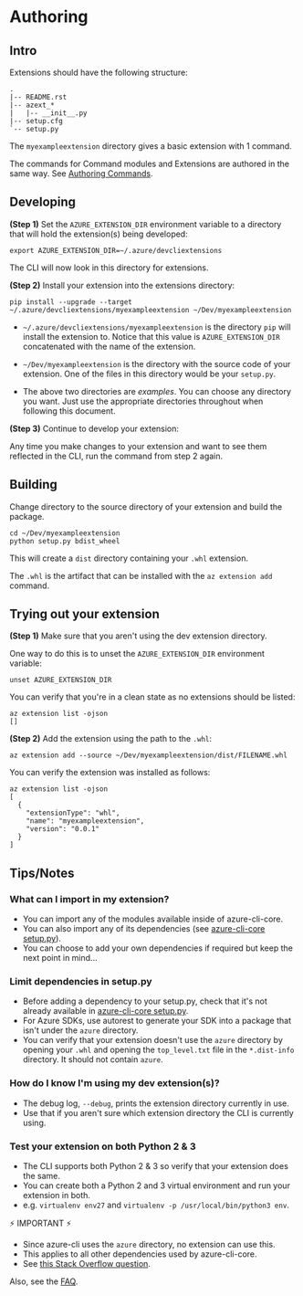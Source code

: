 Authoring
=========

Intro
-----

Extensions should have the following structure:

```
.
|-- README.rst
|-- azext_*
|   |-- __init__.py
|-- setup.cfg
`-- setup.py
```

The `myexampleextension` directory gives a basic extension with 1 command.

The commands for Command modules and Extensions are authored in the same way. See [Authoring Commands](https://github.com/Azure/azure-cli/blob/master/doc/authoring_command_modules/authoring_commands.md).


Developing
----------

**(Step 1)** Set the `AZURE_EXTENSION_DIR` environment variable to a directory that will hold the extension(s) being developed:

```
export AZURE_EXTENSION_DIR=~/.azure/devcliextensions
```

The CLI will now look in this directory for extensions.

**(Step 2)** Install your extension into the extensions directory:

```
pip install --upgrade --target ~/.azure/devcliextensions/myexampleextension ~/Dev/myexampleextension
```

- `~/.azure/devcliextensions/myexampleextension` is the directory `pip` will install the extension to. Notice that this value is `AZURE_EXTENSION_DIR` concatenated with the name of the extension.
- `~/Dev/myexampleextension` is the directory with the source code of your extension. One of the files in this directory would be your `setup.py`.

- The above two directories are *examples*. You can choose any directory you want. Just use the appropriate directories throughout when following this document.

**(Step 3)** Continue to develop your extension:

Any time you make changes to your extension and want to see them reflected in the CLI, run the command from step 2 again.


Building
--------

Change directory to the source directory of your extension and build the package.

```
cd ~/Dev/myexampleextension
python setup.py bdist_wheel
```

This will create a `dist` directory containing your `.whl` extension.

The `.whl` is the artifact that can be installed with the `az extension add` command.


Trying out your extension
-------------------------

**(Step 1)** Make sure that you aren't using the dev extension directory.

One way to do this is to unset the `AZURE_EXTENSION_DIR` environment variable:

```
unset AZURE_EXTENSION_DIR
```

You can verify that you're in a clean state as no extensions should be listed:

```
az extension list -ojson
[]
```

**(Step 2)** Add the extension using the path to the `.whl`:

```
az extension add --source ~/Dev/myexampleextension/dist/FILENAME.whl
```

You can verify the extension was installed as follows:

```
az extension list -ojson
[
  {
    "extensionType": "whl",
    "name": "myexampleextension",
    "version": "0.0.1"
  }
]
```


Tips/Notes
----------

### What can I import in my extension?

- You can import any of the modules available inside of azure-cli-core.
- You can also import any of its dependencies (see [azure-cli-core setup.py](https://github.com/Azure/azure-cli/blob/master/src/azure-cli-core/setup.py)).
- You can choose to add your own dependencies if required but keep the next point in mind...

### Limit dependencies in setup.py

- Before adding a dependency to your setup.py, check that it's not already available in [azure-cli-core setup.py](https://github.com/Azure/azure-cli/blob/master/src/azure-cli-core/setup.py).
- For Azure SDKs, use autorest to generate your SDK into a package that isn't under the `azure` directory.
- You can verify that your extension doesn't use the `azure` directory by opening your `.whl` and opening the `top_level.txt` file in the `*.dist-info` directory. It should not contain `azure`.

### How do I know I'm using my dev extension(s)?

- The debug log, `--debug`, prints the extension directory currently in use.
- Use that if you aren't sure which extension directory the CLI is currently using.


### Test your extension on both Python 2 & 3

- The CLI supports both Python 2 & 3 so verify that your extension does the same.
- You can create both a Python 2 and 3 virtual environment and run your extension in both.
- e.g. `virtualenv env27` and `virtualenv -p /usr/local/bin/python3 env`.


:zap: IMPORTANT :zap:
- Since azure-cli uses the `azure` directory, no extension can use this.
- This applies to all other dependencies used by azure-cli-core.
- See [this Stack Overflow question](https://stackoverflow.com/questions/8936884/python-import-path-packages-with-the-same-name-in-different-folders).


Also, see the [FAQ](faq.md).
